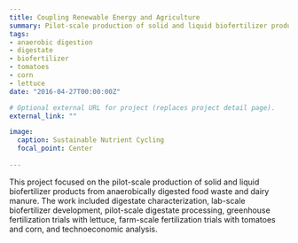 ```yaml
---
title: Coupling Renewable Energy and Agriculture
summary: Pilot-scale production of solid and liquid biofertilizer products from anaerobically digested food waste and dairy manure.
tags:
- anaerobic digestion
- digestate
- biofertilizer
- tomatoes
- corn
- lettuce
date: "2016-04-27T00:00:00Z"

# Optional external URL for project (replaces project detail page).
external_link: ""

image: 
  caption: Sustainable Nutrient Cycling
  focal_point: Center
  
---
```

This project focused on the pilot-scale production of solid and liquid biofertilizer products from anaerobically digested food waste and dairy manure. The work included digestate characterization, lab-scale biofertilizer development, pilot-scale digestate processing, greenhouse fertilization trials with lettuce, farm-scale fertilization trials with tomatoes and corn, and technoeconomic analysis.
